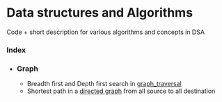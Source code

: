 # Data structures and Algorithms

Code + short description for various algorithms and concepts in DSA

### Index

* ### Graph

  * Breadth first and Depth first search in [graph_traversal](https://github.com/GodofJarvis/DSA/tree/master/graph_traversal)
  * Shortest path in a [directed graph](https://github.com/GodofJarvis/DSA/tree/master/shortest_path_graph) from all source to all destination
